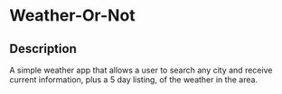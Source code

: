 # Weather-Or-Not

## Description

A simple weather app that allows a user to search any city and receive current information, plus a 5 day listing, of the weather in the area. 
